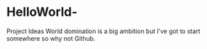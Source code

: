 # HelloWorld-
Project Ideas 
World domination is a big ambition but I've got to start somewhere so why not Github. 

